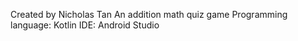 Created by Nicholas Tan
An addition math quiz game
Programming language: Kotlin
IDE: Android Studio
